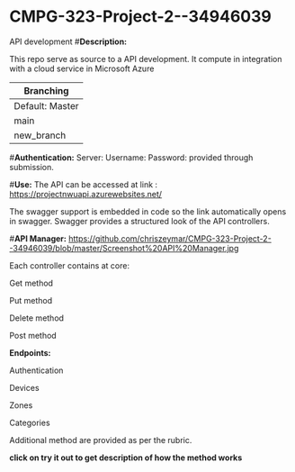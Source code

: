 # CMPG-323-Project-2--34946039
API development 
 #**Description:**
 
 This repo serve as source to a API development. It compute in integration with a cloud service in Microsoft Azure 
 
|Branching     |
|------------------|
Default: Master|
main|
new_branch|  

 #**Authentication:**
 Server:
 Username: 
 Password: 
 provided through submission.
 
  #**Use:**
 The API can be accessed at link : https://projectnwuapi.azurewebsites.net/
 
 The swagger support is embedded in code so the link automatically opens in swagger.
 Swagger provides a structured look of the API controllers. 
 
 #**API Manager:** https://github.com/chriszeymar/CMPG-323-Project-2--34946039/blob/master/Screenshot%20API%20Manager.jpg
 
 Each controller contains at core:
 
 Get method
 
 
 Put method
 
 Delete method 
 
 Post method
 
**Endpoints:**

Authentication 

Devices 

Zones 

Categories
 
 Additional method are provided as per the rubric. 
 
 **click on try it out to get description of how the method works**
